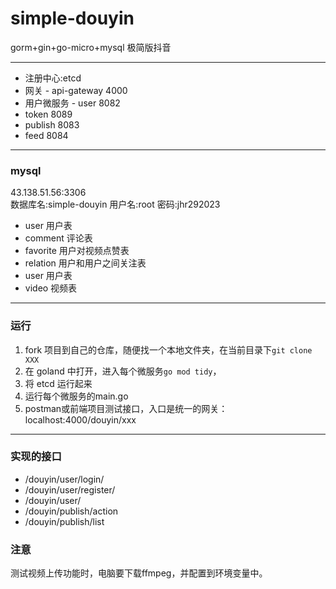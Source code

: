 # simple-douyin
gorm+gin+go-micro+mysql 极简版抖音

---
* 注册中心:etcd
* 网关 - api-gateway 4000
* 用户微服务 - user 8082
* token 8089
* publish 8083
* feed 8084
---
### mysql 
43.138.51.56:3306  
数据库名:simple-douyin 
用户名:root 
密码:jhr292023 

* user 用户表
* comment 评论表
* favorite 用户对视频点赞表
* relation 用户和用户之间关注表
* user 用户表
* video 视频表

---
### 运行
1. fork 项目到自己的仓库，随便找一个本地文件夹，在当前目录下`git clone XXX`
2. 在 goland 中打开，进入每个微服务`go mod tidy`，
3. 将 etcd 运行起来
4. 运行每个微服务的main.go
5. postman或前端项目测试接口，入口是统一的网关：localhost:4000/douyin/xxx
---
### 实现的接口
* /douyin/user/login/
* /douyin/user/register/
* /douyin/user/
* /douyin/publish/action
* /douyin/publish/list
### 注意
测试视频上传功能时，电脑要下载ffmpeg，并配置到环境变量中。